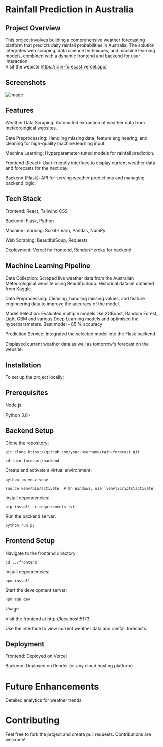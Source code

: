 # Rainfall Prediction in Australia

## Project Overview

This project involves building a comprehensive weather forecasting platform that predicts daily rainfall probabilities in Australia. The solution integrates web scraping, data science techniques, and machine learning models, combined with a dynamic frontend and backend for user interaction.  
Visit the webiste  https://rain-forecast.vercel.app/


## Screenshots

![image](https://github.com/user-attachments/assets/a3142f31-37c1-463e-9aef-ad398bdaba45)

## Features

Weather Data Scraping: Automated extraction of weather data from meteorological websites.

Data Preprocessing: Handling missing data, feature engineering, and cleaning for high-quality machine learning input.

Machine Learning: Hyperparameter-tuned models for rainfall prediction.

Frontend (React): User-friendly interface to display current weather data and forecasts for the next day.

Backend (Flask): API for serving weather predictions and managing backend logic.

## Tech Stack

Frontend: React, Tailwind CSS

Backend: Flask, Python

Machine Learning: Scikit-Learn, Pandas, NumPy

Web Scraping: BeautifulSoup, Requests

Deployment: Vercel for frontend, Render/Heroku for backend

## Machine Learning Pipeline

Data Collection: Scraped live weather data from the Australian Meteorological website using BeautifulSoup. Historical dataset obtained from Kaggle.

Data Preprocessing: Cleaning, handling missing values, and feature engineering data to improve the accuracy of the model.

Model Selection: Evaluated multiple models like XGBoost, Random Forest, Light GBM and various Deep Learning models and optimised the hyperparameters. Best model - 85 % accuracy

Prediction Service: Integrated the selected model into the Flask backend.

Displayed current weather data as well as tomorrow's forecast on the website.

## Installation

To set up the project locally:

## Prerequisites

Node.js

Python 3.8+

## Backend Setup

Clone the repository:
```
git clone https://github.com/your-username/rain-forecast.git
```
```
cd rain-forecast/backend
```
Create and activate a virtual environment:
```
python -m venv venv
```
```
source venv/bin/activate  # On Windows, use `venv\Scripts\activate`
```
Install dependencies:
```
pip install -r requirements.txt
```
Run the backend server:
```
python run.py
```
## Frontend Setup

Navigate to the frontend directory:
```
cd ../frontend
```
Install dependencies:
```
npm install
```
Start the development server:
```
npm run dev
```
Usage

Visit the frontend at http://localhost:5173.

Use the interface to view current weather data and rainfall forecasts.


## Deployment

Frontend: Deployed on Vercel

Backend: Deployed on Render (or any cloud hosting platform)



# Future Enhancements

Detailed analytics for weather trends.



# Contributing

Feel free to fork the project and create pull requests. Contributions are welcome!



